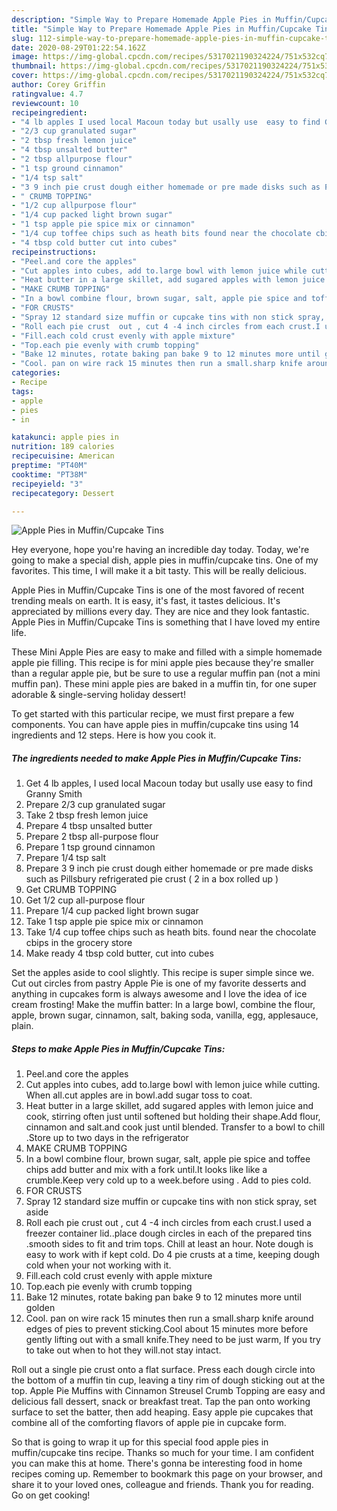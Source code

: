 ```yaml
---
description: "Simple Way to Prepare Homemade Apple Pies in Muffin/Cupcake Tins"
title: "Simple Way to Prepare Homemade Apple Pies in Muffin/Cupcake Tins"
slug: 112-simple-way-to-prepare-homemade-apple-pies-in-muffin-cupcake-tins
date: 2020-08-29T01:22:54.162Z
image: https://img-global.cpcdn.com/recipes/5317021190324224/751x532cq70/apple-pies-in-muffincupcake-tins-recipe-main-photo.jpg
thumbnail: https://img-global.cpcdn.com/recipes/5317021190324224/751x532cq70/apple-pies-in-muffincupcake-tins-recipe-main-photo.jpg
cover: https://img-global.cpcdn.com/recipes/5317021190324224/751x532cq70/apple-pies-in-muffincupcake-tins-recipe-main-photo.jpg
author: Corey Griffin
ratingvalue: 4.7
reviewcount: 10
recipeingredient:
- "4 lb apples I used local Macoun today but usally use  easy to find Granny Smith"
- "2/3 cup granulated sugar"
- "2 tbsp fresh lemon juice"
- "4 tbsp unsalted butter"
- "2 tbsp allpurpose flour"
- "1 tsp ground cinnamon"
- "1/4 tsp salt"
- "3 9 inch pie crust dough either homemade or pre made disks such as Pillsbury refrigerated pie crust  2 in a box rolled up "
- " CRUMB TOPPING"
- "1/2 cup allpurpose flour"
- "1/4 cup packed light brown sugar"
- "1 tsp apple pie spice mix or cinnamon"
- "1/4 cup toffee chips such as heath bits found near the chocolate cbips in the grocery store"
- "4 tbsp cold butter cut into cubes"
recipeinstructions:
- "Peel.and core the apples"
- "Cut apples into cubes, add to.large bowl with lemon juice while cutting. When all.cut apples are in bowl.add sugar toss to coat."
- "Heat butter in a large skillet, add sugared apples with lemon juice and cook, stirring often just until softened but holding their shape.Add flour, cinnamon and salt.and cook just until blended. Transfer to a bowl to chill .Store up to two days in the refrigerator"
- "MAKE CRUMB TOPPING"
- "In a bowl combine flour, brown sugar, salt, apple pie spice and toffee chips add butter and mix with a fork until.It looks like like a crumble.Keep very cold up to a week.before using . Add to pies cold."
- "FOR CRUSTS"
- "Spray 12 standard size muffin or cupcake tins with non stick spray, set aside"
- "Roll each pie crust  out , cut 4 -4 inch circles from each crust.I used a freezer container lid..place dough circles in each of the prepared tins .smooth sides to fit and trim tops. Chill at least an hour. Note dough is easy to work with if kept cold. Do 4 pie crusts at a time, keeping dough cold when your not working with it."
- "Fill.each cold crust evenly with apple mixture"
- "Top.each pie evenly with crumb topping"
- "Bake 12 minutes, rotate baking pan bake 9 to 12 minutes more until golden"
- "Cool. pan on wire rack 15 minutes then run a small.sharp knife around edges of pies to prevent sticking.Cool about 15 minutes more before gently lifting out with a small knife.They need to be just warm, If you try to take out when to hot they will.not stay intact."
categories:
- Recipe
tags:
- apple
- pies
- in

katakunci: apple pies in 
nutrition: 189 calories
recipecuisine: American
preptime: "PT40M"
cooktime: "PT38M"
recipeyield: "3"
recipecategory: Dessert

---
```



![Apple Pies in Muffin/Cupcake Tins](https://img-global.cpcdn.com/recipes/5317021190324224/751x532cq70/apple-pies-in-muffincupcake-tins-recipe-main-photo.jpg)

Hey everyone, hope you're having an incredible day today. Today, we're going to make a special dish, apple pies in muffin/cupcake tins. One of my favorites. This time, I will make it a bit tasty. This will be really delicious.

Apple Pies in Muffin/Cupcake Tins is one of the most favored of recent trending meals on earth. It is easy, it's fast, it tastes delicious. It's appreciated by millions every day. They are nice and they look fantastic. Apple Pies in Muffin/Cupcake Tins is something that I have loved my entire life.

These Mini Apple Pies are easy to make and filled with a simple homemade apple pie filling. This recipe is for mini apple pies because they&#39;re smaller than a regular apple pie, but be sure to use a regular muffin pan (not a mini muffin pan). These mini apple pies are baked in a muffin tin, for one super adorable &amp; single-serving holiday dessert!


To get started with this particular recipe, we must first prepare a few components. You can have apple pies in muffin/cupcake tins using 14 ingredients and 12 steps. Here is how you cook it.

<!--inarticleads1-->

##### The ingredients needed to make Apple Pies in Muffin/Cupcake Tins:

1. Get 4 lb apples, I used local Macoun today but usally use  easy to find Granny Smith
1. Prepare 2/3 cup granulated sugar
1. Take 2 tbsp fresh lemon juice
1. Prepare 4 tbsp unsalted butter
1. Prepare 2 tbsp all-purpose flour
1. Prepare 1 tsp ground cinnamon
1. Prepare 1/4 tsp salt
1. Prepare 3 9 inch pie crust dough either homemade or pre made disks such as Pillsbury refrigerated pie crust ( 2 in a box rolled up )
1. Get  CRUMB TOPPING
1. Get 1/2 cup all-purpose flour
1. Prepare 1/4 cup packed light brown sugar
1. Take 1 tsp apple pie spice mix or cinnamon
1. Take 1/4 cup toffee chips such as heath bits. found near the chocolate cbips in the grocery store
1. Make ready 4 tbsp cold butter, cut into cubes


Set the apples aside to cool slightly. This recipe is super simple since we. Cut out circles from pastry Apple Pie is one of my favorite desserts and anything in cupcakes form is always awesome and I love the idea of ice cream frosting! Make the muffin batter: In a large bowl, combine the flour, apple, brown sugar, cinnamon, salt, baking soda, vanilla, egg, applesauce, plain. 

<!--inarticleads2-->

##### Steps to make Apple Pies in Muffin/Cupcake Tins:

1. Peel.and core the apples
1. Cut apples into cubes, add to.large bowl with lemon juice while cutting. When all.cut apples are in bowl.add sugar toss to coat.
1. Heat butter in a large skillet, add sugared apples with lemon juice and cook, stirring often just until softened but holding their shape.Add flour, cinnamon and salt.and cook just until blended. Transfer to a bowl to chill .Store up to two days in the refrigerator
1. MAKE CRUMB TOPPING
1. In a bowl combine flour, brown sugar, salt, apple pie spice and toffee chips add butter and mix with a fork until.It looks like like a crumble.Keep very cold up to a week.before using . Add to pies cold.
1. FOR CRUSTS
1. Spray 12 standard size muffin or cupcake tins with non stick spray, set aside
1. Roll each pie crust  out , cut 4 -4 inch circles from each crust.I used a freezer container lid..place dough circles in each of the prepared tins .smooth sides to fit and trim tops. Chill at least an hour. Note dough is easy to work with if kept cold. Do 4 pie crusts at a time, keeping dough cold when your not working with it.
1. Fill.each cold crust evenly with apple mixture
1. Top.each pie evenly with crumb topping
1. Bake 12 minutes, rotate baking pan bake 9 to 12 minutes more until golden
1. Cool. pan on wire rack 15 minutes then run a small.sharp knife around edges of pies to prevent sticking.Cool about 15 minutes more before gently lifting out with a small knife.They need to be just warm, If you try to take out when to hot they will.not stay intact.


Roll out a single pie crust onto a flat surface. Press each dough circle into the bottom of a muffin tin cup, leaving a tiny rim of dough sticking out at the top. Apple Pie Muffins with Cinnamon Streusel Crumb Topping are easy and delicious fall dessert, snack or breakfast treat. Tap the pan onto working surface to set the batter, then add heaping. Easy apple pie cupcakes that combine all of the comforting flavors of apple pie in cupcake form. 

So that is going to wrap it up for this special food apple pies in muffin/cupcake tins recipe. Thanks so much for your time. I am confident you can make this at home. There's gonna be interesting food in home recipes coming up. Remember to bookmark this page on your browser, and share it to your loved ones, colleague and friends. Thank you for reading. Go on get cooking!
